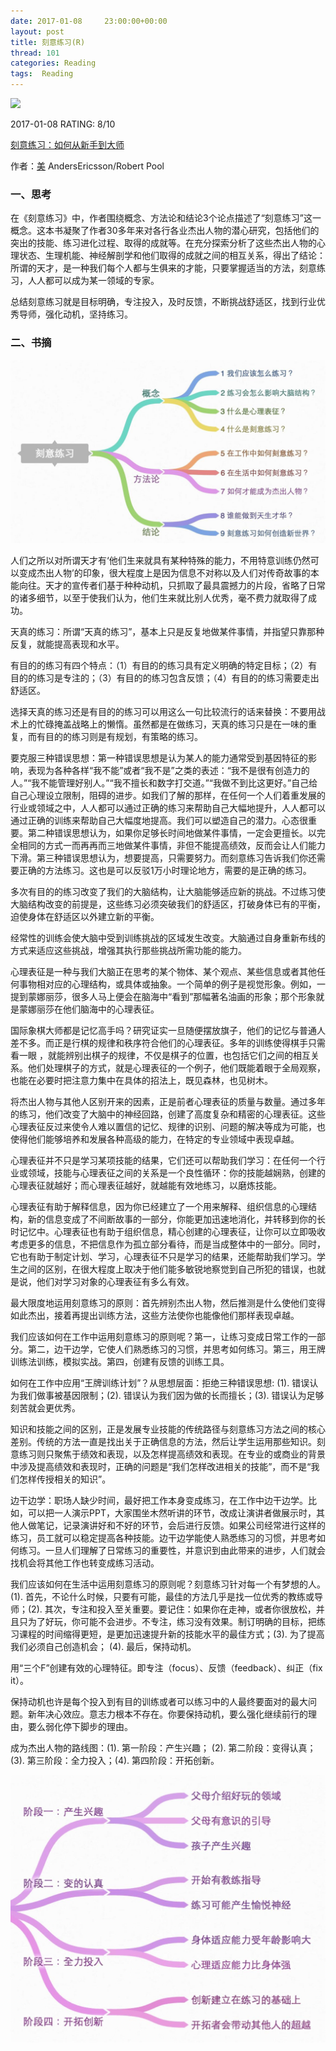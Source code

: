```yaml
---
date: 2017-01-08     23:00:00+00:00
layout: post
title: 刻意练习(R)
thread: 101
categories: Reading
tags:  Reading
---
```


<img src="https://img3.doubanio.com/lpic/s29105145.jpg" width="200" />

2017-01-08 RATING:  8/10

[刻意练习：如何从新手到大师][1]

作者：[美]() AndersEricsson/Robert Pool

### 一、思考
在《刻意练习》中，作者围绕概念、方法论和结论3个论点描述了“刻意练习”这一概念。这本书凝聚了作者30多年来对各行各业杰出人物的潜心研究，包括他们的突出的技能、练习进化过程、取得的成就等。在充分探索分析了这些杰出人物的心理状态、生理机能、神经解剖学和他们取得的成就之间的相互关系，得出了结论：所谓的天才，是一种我们每个人都与生俱来的才能，只要掌握适当的方法，刻意练习，人人都可以成为某一领域的专家。

总结刻意练习就是目标明确，专注投入，及时反馈，不断挑战舒适区，找到行业优秀导师，强化动机，坚持练习。


### 二、书摘

![Alt text][image-1]

人们之所以对所谓天才有‘他们生来就具有某种特殊的能力，不用特意训练仍然可以变成杰出人物’的印象，很大程度上是因为信息不对称以及人们对传奇故事的本能向往。天才的宣传者们基于种种动机，只抓取了最具震撼力的片段，省略了日常的诸多细节，以至于使我们认为，他们生来就比别人优秀，毫不费力就取得了成功。﻿

天真的练习：所谓“天真的练习”，基本上只是反复地做某件事情，并指望只靠那种反复，就能提高表现和水平。

有目的的练习有四个特点：（1）有目的的练习具有定义明确的特定目标；（2）有目的的练习是专注的；（3）有目的的练习包含反馈；（4）有目的的练习需要走出舒适区。

选择天真的练习还是有目的的练习可以用这么一句比较流行的话来替换：不要用战术上的忙碌掩盖战略上的懒惰。虽然都是在做练习，天真的练习只是在一味的重复，而有目的的练习则是有规划，有策略的练习。

要克服三种错误思想：第一种错误思想是认为某人的能力通常受到基因特征的影响，表现为各种各样“我不能”或者“我不是”之类的表述：“我不是很有创造力的人。”“我不能管理好别人。”“我不擅长和数字打交道。”“我做不到比这更好。”自己给自己心理设立限制，阻碍的进步。如我们了解的那样，在任何一个人们着重发展的行业或领域之中，人人都可以通过正确的练习来帮助自己大幅地提升，人人都可以通过正确的训练来帮助自己大幅度地提高。我们可以塑造自己的潜力。心态很重要。第二种错误思想认为，如果你足够长时间地做某件事情，一定会更擅长。以完全相同的方式一而再再而三地做某件事情，非但不能提高绩效，反而会让人们能力下滑。第三种错误思想认为，想要提高，只需要努力。而刻意练习告诉我们你还需要正确的方法练习。这也是可以反驳1万小时理论地方，需要的是正确的练习。

多次有目的的练习改变了我们的大脑结构，让大脑能够适应新的挑战。不过练习使大脑结构改变的前提是，这些练习必须突破我们的舒适区，打破身体已有的平衡，迫使身体在舒适区以外建立新的平衡。

经常性的训练会使大脑中受到训练挑战的区域发生改变。大脑通过自身重新布线的方式来适应这些挑战，增强其执行那些挑战所需功能的能力。

心理表征是一种与我们大脑正在思考的某个物体、某个观点、某些信息或者其他任何事物相对应的心理结构，或具体或抽象。一个简单的例子是视觉形象。例如，一提到蒙娜丽莎，很多人马上便会在脑海中“看到”那幅著名油画的形象；那个形象就是蒙娜丽莎在他们脑海中的心理表征。

国际象棋大师都是记忆高手吗？研究证实一旦随便摆放旗子，他们的记忆与普通人差不多。而正是行棋的规律和秩序符合他们的心理表征。多年的训练使得棋手只需看一眼 ，就能辨别出棋子的规律，不仅是棋子的位置，也包括它们之间的相互关系。他们处理棋子的方式，就是心理表征的一个例子，他们既能着眼于全局观察，也能在必要时把注意力集中在具体的招法上，既见森林，也见树木。﻿

将杰出人物与其他人区别开来的因素，正是前者心理表征的质量与数量。通过多年的练习，他们改变了大脑中的神经回路，创建了高度复杂和精密的心理表征。这些心理表征反过来使令人难以置信的记忆、规律的识别、问题的解决等成为可能，也使得他们能够培养和发展各种高级的能力，在特定的专业领域中表现卓越。

心理表征并不只是学习某项技能的结果，它们还可以帮助我们学习：在任何一个行业或领域，技能与心理表征之间的关系是一个良性循环：你的技能越娴熟，创建的心理表征就越好；而心理表征越好，就越能有效地练习，以磨炼技能。

心理表征有助于解释信息，因为你已经建立了一个用来解释、组织信息的心理结构，新的信息变成了不间断故事的一部分，你能更加迅速地消化，并转移到你的长时记忆中。心理表征也有助于组织信息，精心创建的心理表征，让你可以立即吸收考虑更多的信息，不把信息作为孤立部分看待，而是当成整体中的一部分。同时，它也有助于制定计划、学习，心理表征不只是学习的结果，还能帮助我们学习。学生之间的区别，在很大程度上取决于他们能多敏锐地察觉到自己所犯的错误，也就是说，他们对学习对象的心理表征有多么有效。﻿

最大限度地运用刻意练习的原则：首先辨别杰出人物，然后推测是什么使他们变得如此杰出，接着再提出训练方法，这些方法使你也能像他们那样表现卓越。

我们应该如何在工作中运用刻意练习的原则呢？第一，让练习变成日常工作的一部分。第二，边干边学，它使人们熟悉练习的习惯，并思考如何练习。第三，用王牌训练法训练，模拟实战。第四，创建有反馈的训练工具。

如何在工作中应用“王牌训练计划”？从思想层面：拒绝三种错误思想: (1). 错误认为我们做事被基因限制；(2). 错误认为我们因为做的长而擅长；(3). 错误认为足够刻苦就会更优秀。

知识和技能之间的区别，正是发展专业技能的传统路径与刻意练习方法之间的核心差别。传统的方法一直是找出关于正确信息的方法，然后让学生运用那些知识。刻意练习则只聚焦于绩效和表现，以及怎样提高绩效和表现。在专业的或商业的背景中涉及提高绩效和表现时，正确的问题是“我们怎样改进相关的技能”，而不是“我们怎样传授相关的知识”。

边干边学：职场人缺少时间，最好把工作本身变成练习，在工作中边干边学。比如，可以把一人演示PPT，大家围坐木然听讲的环节，改成让演讲者做展示时，其他人做笔记，记录演讲好和不好的环节，会后进行反馈。如果公司经常进行这样的练习，员工就可以稳定提高各种技能。边干边学能使人熟悉练习的习惯，并思考如何练习。一旦人们理解了日常练习的重要性，并意识到由此带来的进步，人们就会找机会将其他工作也转变成练习活动。﻿


我们应该如何在生活中运用刻意练习的原则呢？刻意练习针对每一个有梦想的人。(1). 首先，不论什么时候，只要有可能，最佳的方法几乎是找一位优秀的教练或导师；(2). 其次，专注和投入至关重要。要记住：如果你在走神，或者你很放松，并且只为了好玩，你可能不会进步。不专注，练习没有效果。制订明确的目标，把练习课程的时间缩得更短，是更加迅速提升新的技能水平的最佳方式；(3). 为了提高我们必须自己创造机会； (4). 最后，保持动机。

用“三个F”创建有效的心理特征。即专注（focus）、反馈（feedback）、纠正（fix it）。

保持动机也许是每个投入到有目的训练或者可以练习中的人最终要面对的最大问题。新年决心效应。意志力根本不存在。你要保持动机，要么强化继续前行的理由，要么弱化停下脚步的理由。

成为杰出人物的路线图：(1). 第一阶段：产生兴趣； (2). 第二阶段：变得认真；(3). 第三阶段：全力投入；(4). 第四阶段：开拓创新。

![Alt text][image-2]





[1]:	https://www.amazon.cn/dp/B01MYZABDX/ref=sr_1_2?ie=UTF8&qid=1483864575


[image-1]:	/images/%E5%88%BB%E6%84%8F%E7%BB%83%E4%B9%A0/outline.jpg
[image-2]:	/images/%E5%88%BB%E6%84%8F%E7%BB%83%E4%B9%A0/%E6%88%90%E4%B8%BA%E6%9D%B0%E5%87%BA%E4%BA%BA%E7%89%A9%E8%B7%AF%E7%BA%BF%E5%9B%BE.jpg